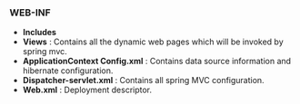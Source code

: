 ###	 WEB-INF
-	**Includes**
-	**Views** : Contains all the dynamic web pages which will be invoked by spring mvc.
-	**ApplicationContext Config.xml** : Contains data source information and hibernate configuration.
-	**Dispatcher-servlet.xml** : Contains all spring  MVC configuration.
-	**Web.xml** : Deployment descriptor.
